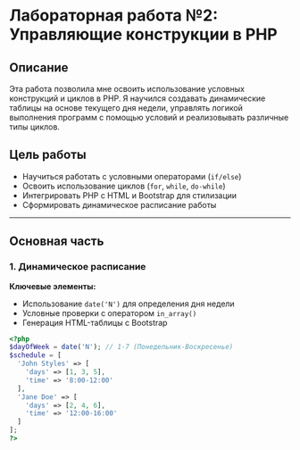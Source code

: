 # Лабораторная работа №2: Управляющие конструкции в PHP

## Описание
Эта работа позволила мне освоить использование условных конструкций и циклов в PHP. Я научился создавать динамические таблицы на основе текущего дня недели, управлять логикой выполнения программ с помощью условий и реализовывать различные типы циклов.

## Цель работы
- Научиться работать с условными операторами (`if/else`)
- Освоить использование циклов (`for`, `while`, `do-while`)
- Интегрировать PHP с HTML и Bootstrap для стилизации
- Сформировать динамическое расписание работы

---

## Основная часть

### 1. Динамическое расписание

**Ключевые элементы:**
- Использование `date('N')` для определения дня недели
- Условные проверки с оператором `in_array()`
- Генерация HTML-таблицы с Bootstrap

```php
<?php
$dayOfWeek = date('N'); // 1-7 (Понедельник-Воскресенье)
$schedule = [
  'John Styles' => [
    'days' => [1, 3, 5], 
    'time' => '8:00-12:00'
  ],
  'Jane Doe' => [
    'days' => [2, 4, 6],
    'time' => '12:00-16:00'
  ]
];
?>
